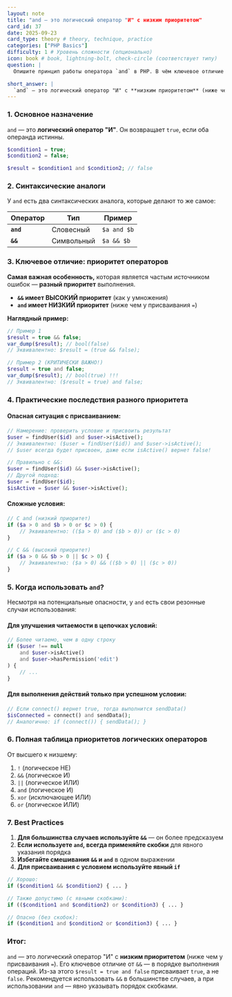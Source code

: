 ```yaml
---
layout: note
title: "and — это логический оператор "И" с низким приоритетом"
card_id: 37
date: 2025-09-23
card_type: theory # theory, technique, practice
categories: ["PHP Basics"]
difficulty: 1 # Уровень сложности (опционально)
icon: book # book, lightning-bolt, check-circle (соответствует типу)
question: |
  Опишите принцип работы оператора `and` в PHP. В чём ключевое отличие `and` от `&&`?

short_answer: |
  `and` — это логический оператор "И" с **низким приоритетом** (ниже чем у присваивания `=`). Его ключевое отличие от `&&` — в порядке выполнения операций. Из-за этого `$result = true and false` присваивает `true`, а не `false`. Рекомендуется использовать `&&` в большинстве случаев, а при использовании `and` — явно указывать порядок скобками.
---
```

### 1. Основное назначение

`and` — это **логический оператор "И"**. Он возвращает `true`, если оба операнда истинны.

```php
$condition1 = true;
$condition2 = false;

$result = $condition1 and $condition2; // false
```

### 2. Синтаксические аналоги

У `and` есть два синтаксических аналога, которые делают то же самое:

| Оператор | Тип | Пример |
|----------|-----|--------|
| **`and`** | Словесный | `$a and $b` |
| **`&&`** | Символьный | `$a && $b` |

### 3. Ключевое отличие: приоритет операторов

**Самая важная особенность,** которая является частым источником ошибок — **разный приоритет** выполнения.

- **`&&` имеет ВЫСОКИЙ приоритет** (как у умножения)
- **`and` имеет НИЗКИЙ приоритет** (ниже чем у присваивания `=`)

**Наглядный пример:**
```php
// Пример 1
$result = true && false;
var_dump($result); // bool(false)
// Эквивалентно: $result = (true && false);

// Пример 2 (КРИТИЧЕСКИ ВАЖНО!)
$result = true and false;
var_dump($result); // bool(true) !!!
// Эквивалентно: ($result = true) and false;
```

### 4. Практические последствия разного приоритета

#### **Опасная ситуация с присваиванием:**
```php
// Намерение: проверить условие и присвоить результат
$user = findUser($id) and $user->isActive();
// Эквивалентно: ($user = findUser($id)) and $user->isActive();
// $user всегда будет присвоен, даже если isActive() вернет false!

// Правильно с &&:
$user = findUser($id) && $user->isActive();
// Другой подход:
$user = findUser($id);
$isActive = $user && $user->isActive();
```

#### **Сложные условия:**
```php
// С and (низкий приоритет)
if ($a > 0 and $b > 0 or $c > 0) {
    // Эквивалентно: (($a > 0) and ($b > 0)) or ($c > 0)
}

// С && (высокий приоритет)  
if ($a > 0 && $b > 0 || $c > 0) {
    // Эквивалентно: ($a > 0) && (($b > 0) || ($c > 0))
}
```

### 5. Когда использовать `and`?

Несмотря на потенциальные опасности, у `and` есть свои резонные случаи использования:

#### **Для улучшения читаемости в цепочках условий:**
```php
// Более читаемо, чем в одну строку
if ($user !== null 
    and $user->isActive() 
    and $user->hasPermission('edit')
) {
    // ...
}
```

#### **Для выполнения действий только при успешном условии:**
```php
// Если connect() вернет true, тогда выполнится sendData()
$isConnected = connect() and sendData();
// Аналогично: if (connect()) { sendData(); }
```

### 6. Полная таблица приоритетов логических операторов

От высшего к низшему:
1. `!` (логическое НЕ)
2. `&&` (логическое И)
3. `||` (логическое ИЛИ)
4. `and` (логическое И)
5. `xor` (исключающее ИЛИ)
6. `or` (логическое ИЛИ)

### 7. Best Practices

1. **Для большинства случаев используйте `&&`** — он более предсказуем
2. **Если используете `and`, всегда применяйте скобки** для явного указания порядка
3. **Избегайте смешивания `&&` и `and`** в одном выражении
4. **Для присваивания с условием используйте явный `if`**

```php
// Хорошо:
if ($condition1 && $condition2) { ... }

// Также допустимо (с явными скобками):
if (($condition1 and $condition2) or $condition3) { ... }

// Опасно (без скобок):
if ($condition1 and $condition2 or $condition3) { ... }
```

### Итог:

`and` — это логический оператор "И" с **низким приоритетом** (ниже чем у присваивания `=`). Его ключевое отличие от `&&` — в порядке выполнения операций. Из-за этого `$result = true and false` присваивает `true`, а не `false`. Рекомендуется использовать `&&` в большинстве случаев, а при использовании `and` — явно указывать порядок скобками.
